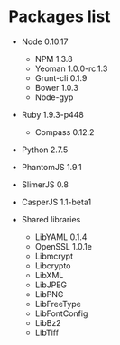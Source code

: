 # Packages list

  * Node 0.10.17
    * NPM 1.3.8
    * Yeoman 1.0.0-rc.1.3
    * Grunt-cli 0.1.9
    * Bower 1.0.3
    * Node-gyp
  * Ruby 1.9.3-p448
    * Compass 0.12.2
  * Python 2.7.5
  * PhantomJS 1.9.1
  * SlimerJS 0.8
  * CasperJS 1.1-beta1

  * Shared libraries
    * LibYAML 0.1.4
    * OpenSSL 1.0.1e
    * Libmcrypt
    * Libcrypto
    * LibXML
    * LibJPEG
    * LibPNG 
    * LibFreeType
    * LibFontConfig
    * LibBz2
    * LibTiff
